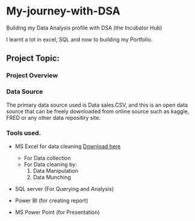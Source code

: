 # My-journey-with-DSA

Building my Data Analysis profile with DSA (the Incubator Hub)

I learnt a lot in excel, SQL and now to building my Portfolio.

## Project Topic: 

### Project Overview

### Data Source
The primary data source used is Data sales.CSV, and this is an open data source that can be freely downloaded from online source such as kaggle, FRED or any other data repositiry site.

### Tools used.
- MS Excel for data  cleaning [Download here](https://www.microsoft.com)
    - For Data collection
    - For Data cleaning by:
      1. Data Manipulation
      2. Data Munching
         
- SQL server (For Querying and Analysis)
- Power BI (for creating report)
- MS Power Point (for Presentation)
